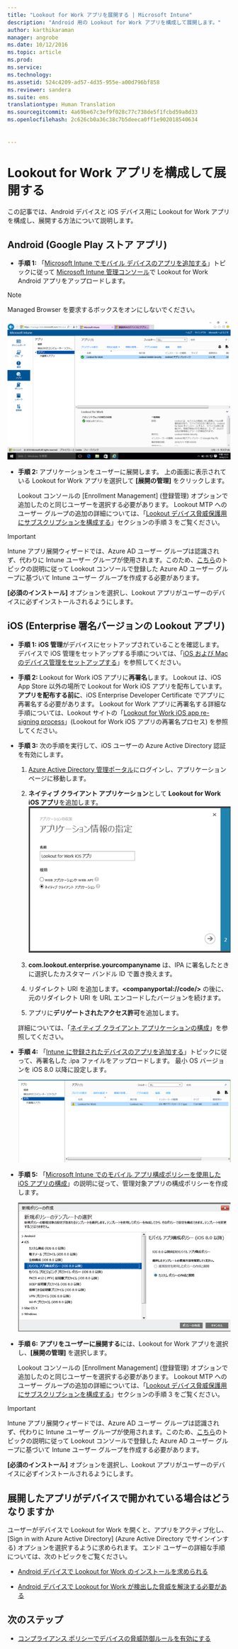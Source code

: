 ```yaml
---
title: "Lookout for Work アプリを展開する | Microsoft Intune"
description: "Android 用の Lookout for Work アプリを構成して展開します。"
author: karthikaraman
manager: angrobe
ms.date: 10/12/2016
ms.topic: article
ms.prod: 
ms.service: 
ms.technology: 
ms.assetid: 524c4209-ad57-4d35-955e-a00d796bf858
ms.reviewer: sandera
ms.suite: ems
translationtype: Human Translation
ms.sourcegitcommit: 4a69be67c3ef9f028c77c738de5f1fcbd59a8d33
ms.openlocfilehash: 2c626cb0a36c38c7b5deeca0ff1e902018540634


---
```


# Lookout for Work アプリを構成して展開する
この記事では、Android デバイスと iOS デバイス用に Lookout for Work アプリを構成し、展開する方法について説明します。

## Android (Google Play ストア アプリ)

* **手順 1:**   「[Microsoft Intune でモバイル デバイスのアプリを追加する](https://docs.microsoft.com/en-us/intune/deploy-use/add-apps-for-mobile-devices-in-microsoft-intune)」トピックに従って [Microsoft Intune 管理コンソール](https://manage.microsoft.com)で Lookout for Work Android アプリをアップロードします。
>[!NOTE]
> Managed Browser を要求するボックスをオンにしないでください。

![一覧に Lookout for Work アプリが表示された Intune 管理コンソール アプリ ページのスクリーンショット](../media/mtp/lookout-app-listed-intune-console.png)

* **手順 2:** アプリケーションをユーザーに展開します。 上の画面に表示されている Lookout for Work アプリを選択して **[展開の管理]** をクリックします。

  Lookout コンソールの [Enrollment Management] (登録管理) オプションで追加したのと同じユーザーを選択する必要があります。  Lookout MTP へのユーザー グループの追加の詳細については、「[Lookout デバイス脅威保護用にサブスクリプションを構成する](set-up-your-subscription-with-lookout-mtp#configure-your-subscription-with-lookout-mtp)」セクションの手順 3 をご覧ください。
>[!IMPORTANT]
> Intune アプリ展開ウィザードでは、Azure AD ユーザー グループは認識されず、代わりに Intune ユーザー グループが使用されます。このため、[こちら](plan-your-user-and-device-groups.md)のトピックの説明に従って Lookout コンソールで登録した Azure AD ユーザー グループに基づいて Intune ユーザー グループを作成する必要があります。

**[必須のインストール]** オプションを選択し、Lookout アプリがユーザーのデバイスに必ずインストールされるようにします。


## iOS (Enterprise 署名バージョンの Lookout アプリ)

* **手順 1:** **iOS 管理**がデバイスにセットアップされていることを確認します。 デバイスで iOS 管理をセットアップする手順については、「[iOS および Mac のデバイス管理をセットアップする](set-up-ios-and-mac-management-with-microsoft-intune.md)」を参照してください。

* **手順 2:** Lookout for Work iOS アプリに**再署名**します。 Lookout は、iOS App Store 以外の場所で Lookout for Work iOS アプリを配布しています。 **アプリを配布する前に**、iOS Enterprise Developer Certificate でアプリに再署名する必要があります。 Lookout for Work アプリに再署名する詳細な手順については、Lookout サイトの「[Lookout for Work iOS app re-signing process](https://personal.support.lookout.com/hc/en-us/articles/114094038714)」(Lookout for Work iOS アプリの再署名プロセス) を参照してください。


* **手順 3:** 次の手順を実行して、iOS ユーザーの Azure Active Directory 認証を有効にします。
  1.  [Azure Active Directory 管理ポータル](https://manage.windowsazure.com)にログインし、アプリケーション ページに移動します。
  2.  **ネイティブ クライアント アプリケーション**として **Lookout for Work iOS アプリ**を追加します。
  ![ネイティブ クライアント アプリ オプションが表示されたアプリの追加ダイアログのスクリーンショット](../media/mtp/aad-add-app.png)

  3. **com.lookout.enterprise.yourcompanyname** は、IPA に署名したときに選択したカスタマー バンドル ID で置き換えます。
  4.  リダイレクト URI を追加します。**&lt;companyportal://code/>** の後に、元のリダイレクト URI を URL エンコードしたバージョンを続けます。
  5.  アプリに**デリゲートされたアクセス許可**を追加します。

  詳細については、「[ネイティブ クライアント アプリケーションの構成](https://azure.microsoft.com/en-us/documentation/articles/app-service-mobile-how-to-configure-active-directory-authentication/#optional-configure-a-native-client-application)」を参照してください。


* **手順 4:** 「[Intune に登録されたデバイスのアプリを追加する](https://docs.microsoft.com/en-us/intune/deploy-use/add-apps-for-mobile-devices-in-microsoft-intune)」トピックに従って、再署名した .ipa ファイルをアップロードします。 最小 OS バージョンを iOS 8.0 以降に設定します。

  ![アプリの一覧に Lookout for Work アプリが表示された Intune 管理コンソールのアプリ ページのスクリーンショット](../media/mtp/ios-app-uploaded-intune.png)

* **手順 5:** 「[Microsoft Intune でのモバイル アプリ構成ポリシーを使用した iOS アプリの構成](https://docs.microsoft.com/en-us/intune/deploy-use/configure-ios-apps-with-mobile-app-configuration-policies-in-microsoft-intune)」の説明に従って、管理対象アプリの構成ポリシーを作成します。

  ![iOS 8.0 以降のアプリ構成ポリシーが強調表示された新しいポリシーの作成ウィザードのスクリーンショット](../media/mtp/ios-app-config.png)

* **手順 6:** **アプリをユーザーに展開する**には、Lookout for Work アプリを選択し、**[展開の管理]** を選択します。

  Lookout コンソールの [Enrollment Management] (登録管理) オプションで追加したのと同じユーザーを選択する必要があります。  Lookout MTP へのユーザー グループの追加の詳細については、「[Lookout デバイス脅威保護用にサブスクリプションを構成する](set-up-your-subscription-with-lookout-mtp#configure-your-subscription-with-lookout-mtp)」セクションの手順 3 をご覧ください。
>[!IMPORTANT]
> Intune アプリ展開ウィザードでは、Azure AD ユーザー グループは認識されず、代わりに Intune ユーザー グループが使用されます。このため、[こちら](plan-your-user-and-device-groups.md)のトピックの説明に従って Lookout コンソールで登録した Azure AD ユーザー グループに基づいて Intune ユーザー グループを作成する必要があります。

**[必須のインストール]** オプションを選択し、Lookout アプリがユーザーのデバイスに必ずインストールされるようにします。

## 展開したアプリがデバイスで開かれている場合はどうなりますか




ユーザーがデバイスで Lookout for Work を開くと、アプリをアクティブ化し、[Sign in with Azure Active Directory] (Azure Active Directory でサインインする) オプションを選択するように求められます。 エンド ユーザーの詳細な手順については、次のトピックをご覧ください。

* [Android デバイスで Lookout for Work のインストールを求められる](http://docs.microsoft.com/intune/enduser/you-are-prompted-to-install-lookout-for-work-android)

* [Android デバイスで Lookout for Work が検出した脅威を解決する必要がある](http://docs.microsoft.com/intune/enduser/you-need-to-resolve-a-threat-found-by-lookout-for-work-android)

## 次のステップ
* [コンプライアンス ポリシーでデバイスの脅威防御ルールを有効にする](enable-device-threat-protection-rule-in-compliance-policy.md)



<!--HONumber=Oct16_HO2-->



